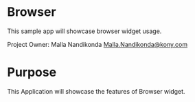 Browser
========

This sample app will showcase browser widget usage.

Project Owner: Malla Nandikonda <Malla.Nandikonda@kony.com>

# Purpose
This Application will showcase the features of Browser widget.